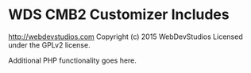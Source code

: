 # WDS CMB2 Customizer Includes #
http://webdevstudios.com
Copyright (c) 2015 WebDevStudios
Licensed under the GPLv2 license.

Additional PHP functionality goes here.